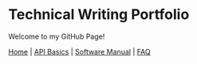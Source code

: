 # Technical Writing Portfolio

Welcome to my GitHub Page!

[Home](index.md) | [API Basics](projects/api-guide.md) | [Software Manual](projects/software-manual.md) | [FAQ](projects/faq.md)
